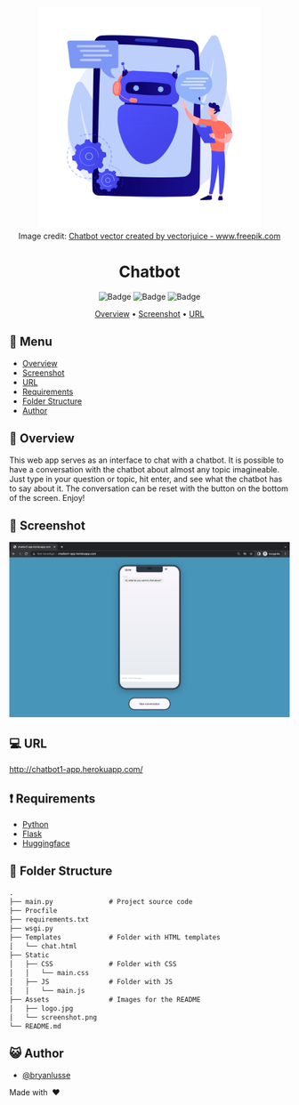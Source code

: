 <div align="center">

<img src="assets/logo.jpg" alt="drawing" width="400"/> <br />
Image credit: <a href="https://www.freepik.com/vectors/chatbot">Chatbot vector created by vectorjuice - www.freepik.com</a>


# Chatbot

![Badge](https://img.shields.io/github/languages/code-size/bryanlusse/Chatbot)
![Badge](https://img.shields.io/github/languages/count/bryanlusse/chatbot)
![Badge](https://img.shields.io/github/last-commit/bryanlusse/chatbot)


[Overview](#scroll-overview)
•
[Screenshot](#rice_scene-screenshot)
•
[URL](#computer-url)
</div>

## :bookmark_tabs: Menu

- [Overview](#scroll-overview)
- [Screenshot](#rice_scene-screenshot)
- [URL](#computer-url)
- [Requirements](#exclamation-requirements)
- [Folder Structure](#open_file_folder-folder-structure)
- [Author](#smiley_cat-author)

## :scroll: Overview

This web app serves as an interface to chat with a chatbot. It is possible to have a conversation with the chatbot about almost any topic imagineable. Just type in your question or topic, hit enter, and see what the chatbot has to say about it. The conversation can be reset with the button on the bottom of the screen. Enjoy!

## :rice_scene: Screenshot

![Logo](assets/screenshot.png)

## :computer: URL

http://chatbot1-app.herokuapp.com/

## :exclamation: Requirements

- [Python](https://www.python.org/)
- [Flask](https://flask.palletsprojects.com/en/2.1.x/)
- [Huggingface](https://huggingface.co/)

## :open_file_folder: Folder Structure

```
.
├── main.py              # Project source code
├── Procfile
├── requirements.txt
├── wsgi.py
├── Templates            # Folder with HTML templates
│   └── chat.html
├── Static
│   ├── CSS              # Folder with CSS
│   │   └── main.css
│   ├── JS               # Folder with JS 
│   │   └── main.js
├── Assets               # Images for the README
│   ├── logo.jpg
│   └── screenshot.png
└── README.md
```

## :smiley_cat: Author

- [@bryanlusse](https://github.com/bryanlusse)

Made with &nbsp;❤️&nbsp;
